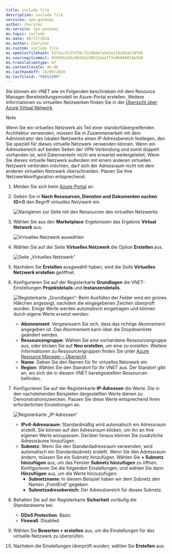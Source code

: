 ```yaml
---
title: include file
description: include file
services: vpn-gateway
author: cherylmc
ms.service: vpn-gateway
ms.topic: include
ms.date: 08/27/2020
ms.author: cherylmc
ms.custom: include file
ms.openlocfilehash: 517acc5137d70c722d8defade1e218a3b2e78f86
ms.sourcegitcommit: 829d951d5c90442a38012daaf77e86046018e5b9
ms.translationtype: HT
ms.contentlocale: de-DE
ms.lasthandoff: 10/09/2020
ms.locfileid: "89052490"
---
```

Sie können ein VNET wie im Folgenden beschrieben mit dem Resource Manager-Bereitstellungsmodell im Azure-Portal erstellen. Weitere Informationen zu virtuellen Netzwerken finden Sie in der [Übersicht über Azure Virtual Network](../articles/virtual-network/virtual-networks-overview.md).

>[!NOTE]
>Wenn Sie ein virtuelles Netzwerk als Teil einer standortübergreifenden Architektur verwenden, müssen Sie in Zusammenarbeit mit dem Administrator des lokalen Netzwerks einen IP-Adressbereich festlegen, den Sie speziell für dieses virtuelle Netzwerk verwenden können. Wenn ein Adressbereich auf beiden Seiten der VPN-Verbindung und somit doppelt vorhanden ist, wird Datenverkehr nicht wie erwartet weitergeleitet. Wenn Sie dieses virtuelle Netzwerk außerdem mit einem anderen virtuellen Netzwerk verbinden möchten, darf sich der Adressraum nicht mit dem anderen virtuellen Netzwerk überschneiden. Planen Sie Ihre Netzwerkkonfiguration entsprechend.
>
>

1. Melden Sie sich beim [Azure-Portal](https://portal.azure.com) an.
1. Geben Sie in **Nach Ressourcen, Diensten und Dokumenten suchen (G+/)** den Begriff *virtuelles Netzwerk* ein.

   ![Navigieren zur Seite mit den Ressourcen des virtuellen Netzwerks](./media/vpn-gateway-basic-vnet-rm-portal-include/marketplace.png "Navigieren zur Seite mit den Ressourcen des virtuellen Netzwerks")
1. Wählen Sie aus den **Marketplace**-Ergebnissen das Ergebnis **Virtual Network** aus.

   ![Virtuelles Netzwerk auswählen](./media/vpn-gateway-basic-vnet-rm-portal-include/marketplace-results.png "Navigieren zur Seite mit den Ressourcen des virtuellen Netzwerks")
1. Wählen Sie auf der Seite **Virtuelles Netzwerk** die Option **Erstellen** aus.

   ![Seite „Virtuelles Netzwerk“](./media/vpn-gateway-basic-vnet-rm-portal-include/vnet-click-create.png "Wählen Sie „Erstellen“ aus.")
1. Nachdem Sie **Erstellen** ausgewählt haben, wird die Seite **Virtuelles Netzwerk erstellen** geöffnet.
1. Konfigurieren Sie auf der Registerkarte **Grundlagen** die VNET-Einstellungen **Projektdetails** und **Instanzendetails**.

   ![Registerkarte „Grundlagen“:](./media/vpn-gateway-basic-vnet-rm-portal-include/basics.png "Registerkarte „Grundlagen“") Beim Ausfüllen der Felder wird ein grünes Häkchen angezeigt, nachdem die eingegebenen Zeichen überprüft wurden. Einige Werte werden automatisch eingetragen und können durch eigene Werte ersetzt werden:

   - **Abonnement**: Vergewissern Sie sich, dass das richtige Abonnement angegeben ist. Das Abonnement kann über die Dropdownliste geändert werden.
   - **Ressourcengruppe**: Wählen Sie eine vorhandene Ressourcengruppe aus, oder klicken Sie auf **Neu erstellen**, um eine zu erstellen. Weitere Informationen zu Ressourcengruppen finden Sie unter [Azure Resource Manager – Übersicht](../articles/azure-resource-manager/management/overview.md#resource-groups).
   - **Name**: Geben Sie den Namen für Ihr virtuelles Netzwerk ein.
   - **Region**: Wählen Sie den Standort für Ihr VNET aus. Der Standort gibt an, wo sich die in diesem VNET bereitgestellten Ressourcen befinden.

1. Konfigurieren Sie auf der Registerkarte **IP-Adressen** die Werte. Die in den nachstehenden Beispielen dargestellten Werte dienen zu Demonstrationszwecken. Passen Sie diese Werte entsprechend Ihren erforderlichen Einstellungen an.

   ![Registerkarte „IP-Adressen“](./media/vpn-gateway-basic-vnet-rm-portal-include/addresses.png "Registerkarte „IP-Adressen“")  
   - **IPv4-Adressraum:** Standardmäßig wird automatisch ein Adressraum erstellt. Sie können auf den Adressraum klicken, um ihn an Ihre eigenen Werte anzupassen. Darüber hinaus können Sie zusätzliche Adressräume hinzufügen.
   - **Subnetz**: Wenn Sie den Standardadressraum verwenden, wird automatisch ein Standardsubnetz erstellt. Wenn Sie den Adressraum ändern, müssen Sie ein Subnetz hinzufügen. Wählen Sie **+ Subnetz hinzufügen** aus, um das Fenster **Subnetz hinzufügen** zu öffnen. Konfigurieren Sie die folgenden Einstellungen, und wählen Sie dann **Hinzufügen** aus, um die Werte hinzuzufügen:
      - **Subnetzname**: In diesem Beispiel haben wir dem Subnetz den Namen „FrontEnd“ gegeben.
      - **Subnetzadressbereich:** Der Adressbereich für dieses Subnetz.

1. Behalten Sie auf der Registerkarte **Sicherheit** vorläufig die Standardwerte bei:

   - **DDoS Protection**: Basic
   - **Firewall**: Disabled
1. Wählen Sie **Bewerten + erstellen** aus, um die Einstellungen für das virtuelle Netzwerk zu überprüfen.
1. Nachdem die Einstellungen überprüft wurden, wählen Sie **Erstellen** aus.
